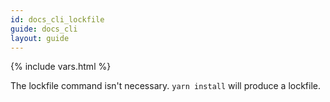 ```yaml
---
id: docs_cli_lockfile
guide: docs_cli
layout: guide
---
```


{% include vars.html %}

The lockfile command isn't necessary. `yarn install` will produce a lockfile.
